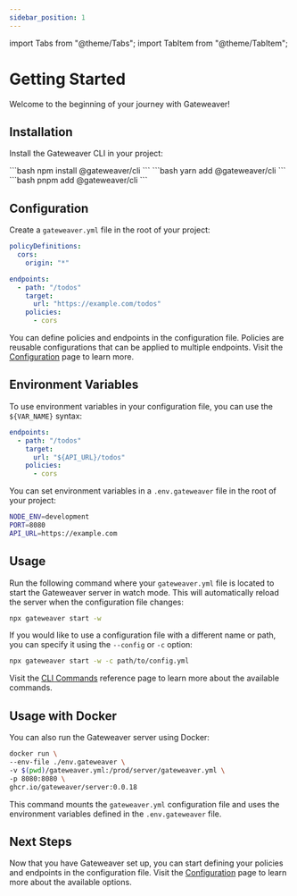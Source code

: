 ```yaml
---
sidebar_position: 1
---
```


import Tabs from "@theme/Tabs";
import TabItem from "@theme/TabItem";

# Getting Started

Welcome to the beginning of your journey with Gateweaver!

## Installation

Install the Gateweaver CLI in your project:

<Tabs>
  <TabItem value="npm" label="npm">
    ```bash 
    npm install @gateweaver/cli
    ```
  </TabItem>
  <TabItem value="yarn" label="Yarn">
    ```bash 
    yarn add @gateweaver/cli
    ```
  </TabItem>
  <TabItem value="pnpm" label="pnpm">
    ```bash 
    pnpm add @gateweaver/cli
    ```
  </TabItem>
</Tabs>

## Configuration

Create a `gateweaver.yml` file in the root of your project:

```yaml title="gateweaver.yml"
policyDefinitions:
  cors:
    origin: "*"

endpoints:
  - path: "/todos"
    target:
      url: "https://example.com/todos"
    policies:
      - cors
```

You can define policies and endpoints in the configuration file. Policies are reusable configurations that can be applied to multiple endpoints. Visit the [Configuration](/docs/configuration) page to learn more.

## Environment Variables

To use environment variables in your configuration file, you can use the `${VAR_NAME}` syntax:

```yaml title="gateweaver.yml"
endpoints:
  - path: "/todos"
    target:
      url: "${API_URL}/todos"
    policies:
      - cors
```

You can set environment variables in a `.env.gateweaver` file in the root of your project:

```bash title=".env.gateweaver"
NODE_ENV=development
PORT=8080
API_URL=https://example.com
```

## Usage

Run the following command where your `gateweaver.yml` file is located to start the Gateweaver server in watch mode. This will automatically reload the server when the configuration file changes:

```bash
npx gateweaver start -w
```

If you would like to use a configuration file with a different name or path, you can specify it using the `--config` or `-c` option:

```bash
npx gateweaver start -w -c path/to/config.yml
```

Visit the [CLI Commands](/docs/cli-commands) reference page to learn more about the available commands.

## Usage with Docker

You can also run the Gateweaver server using Docker:

```bash
docker run \
--env-file ./env.gateweaver \
-v $(pwd)/gateweaver.yml:/prod/server/gateweaver.yml \
-p 8080:8080 \
ghcr.io/gateweaver/server:0.0.18
```

This command mounts the `gateweaver.yml` configuration file and uses the environment variables defined in the `.env.gateweaver` file.

## Next Steps

Now that you have Gateweaver set up, you can start defining your policies and endpoints in the configuration file. Visit the [Configuration](/docs/configuration) page to learn more about the available options.
